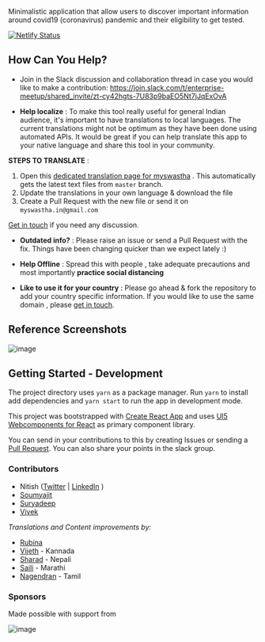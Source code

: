 Minimalistic application that allow users to discover important information around covid19 (coronavirus) pandemic and their eligibility to get tested.


[![Netlify Status](https://api.netlify.com/api/v1/badges/41f016bc-ce81-4a3d-a94f-0a7691af1fea/deploy-status)](https://app.netlify.com/sites/myswastha/deploys)

## How Can You Help?

- Join in the Slack discussion and collaboration thread in case you would like to make a contribution: 
https://join.slack.com/t/enterprise-meetup/shared_invite/zt-cy42hgts-7U83p9baEO5Nt7jJqExOvA

- **Help localize** : To make this tool really useful for general Indian audience, it's important to have translations to local languages. The current translations might not be optimum as they have been done using automated APIs. It would be great if you can help translate this app to your native language and share this tool in your community. 

**STEPS TO TRANSLATE** : 
1. Open this [dedicated translation page for myswastha](https://translate.integrtr.com/#/myswastha) . This automatically gets the latest text files from `master` branch.
2. Update the translations in your own language & download the file
3. Create a Pull Request with the new file or send it on `myswastha.in@gmail.com`

[Get in touch](https://twitter.com/nitish_mehta) if you need any discussion.

- **Outdated info?** : Please raise an issue or send a Pull Request with the fix. Things have been changing quicker than we expect lately :)

- **Help Offline** : Spread this with people , take adequate precautions and most importantly **practice social distancing**

- **Like to use it for your country** : Please go ahead & fork the repository to add your country specific information. If you would like to use the same domain , please [get in touch](https://twitter.com/nitish_mehta).

## Reference Screenshots 

![image](https://user-images.githubusercontent.com/15953522/76803940-05d01380-6801-11ea-96db-1bded38793aa.png)


## Getting Started - Development

The project directory uses `yarn` as a package manager. Run `yarn` to install add dependencies and `yarn start` to run the app in development mode.

This project was bootstrapped with [Create React App](https://github.com/facebook/create-react-app) and uses [UI5 Webcomponents for React](https://sap.github.io/ui5-webcomponents-react/?path=/story/1-welcome-getting-started--page) as primary component library.

You can send in your contributions to this by creating Issues or sending a [Pull Request](https://opensource.guide/how-to-contribute/#opening-a-pull-request). You can also share your points in the slack group.


### Contributors 

- Nitish ([Twitter](https://twitter.com/nitish_mehta) | [LinkedIn](https://www.linkedin.com/in/nitishmehta08/) )
- [Soumyajit](http://github.com/drenther)
- [Suryadeep](https://github.com/techpool)
- [Vivek](https://github.com/theVivekGowda)

_Translations and Content improvements by:_
- [Rubina](https://twitter.com/Rubina_BigB_EF)
- [Vijeth](https://github.com/VijethKC) - Kannada
- [Sharad](https://github.com/pepsighan) - Nepali
- [Saili](https://twitter.com/sailijadhav) - Marathi
- [Nagendran](https://www.facebook.com/nagendran.kannabiran) - Tamil


### Sponsors
Made possible with support from 


![image](https://user-images.githubusercontent.com/15953522/77223096-86836c80-6b7f-11ea-9009-529accd8a34a.png)
